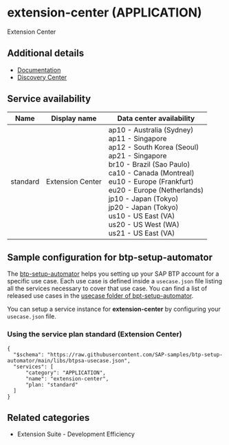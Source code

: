# extension-center (APPLICATION)

Extension Center

## Additional details
- [Documentation](https://help.sap.com/viewer/product/XF_SERVERLESS_RUNTIME/Cloud/en-US)
- [Discovery Center](https://discovery-center.cloud.sap/serviceCatalog/serverless-runtime)

## Service availability

| Name | Display name | Data center availability  |
|------|----------------|---------------------------|
|  standard  |  Extension Center  | ap10 - Australia (Sydney)<br> ap11 - Singapore<br> ap12 - South Korea (Seoul)<br> ap21 - Singapore<br> br10 - Brazil (Sao Paulo)<br> ca10 - Canada (Montreal)<br> eu10 - Europe (Frankfurt)<br> eu20 - Europe (Netherlands)<br> jp10 - Japan (Tokyo)<br> jp20 - Japan (Tokyo)<br> us10 - US East (VA)<br> us20 - US West (WA)<br> us21 - US East (VA)  |

## Sample configuration for btp-setup-automator

The [btp-setup-automator](https://github.com/SAP-samples/btp-setup-automator) helps you setting up your SAP BTP account for a specific use case. Each use case is defined inside a `usecase.json` file listing all the services necessary to cover that use case. You can find a list of released use cases in the [usecase folder of bpt-setup-automator](https://github.com/SAP-samples/btp-setup-automator/tree/main/usecases).

You can setup a service instance for **extension-center** by configuring your `usecase.json` file.

### Using the service plan **standard** (Extension Center)

````
{
  "$schema": "https://raw.githubusercontent.com/SAP-samples/btp-setup-automator/main/libs/btpsa-usecase.json",
  "services": [
      "category": "APPLICATION",
      "name": "extension-center",
      "plan: "standard"
  ]
}
````


## Related categories
- Extension Suite - Development Efficiency